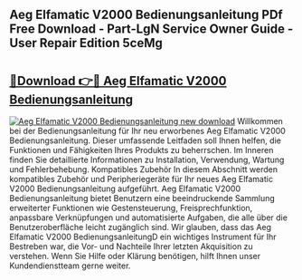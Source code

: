 ## Aeg Elfamatic V2000 Bedienungsanleitung PDf Free Download - Part-LgN Service Owner Guide - User Repair Edition 5ceMg

# <h2><a href="http://df19z8e.blite.top/?on=Aeg+Elfamatic+V2000+Bedienungsanleitung">🔗Download 👉🔴 Aeg Elfamatic V2000 Bedienungsanleitung</a></h2>

[![Aeg Elfamatic V2000 Bedienungsanleitung new download](https://i.imgur.com/lujVjoI.png)](http://df19z8e.blite.top/?on=Aeg+Elfamatic+V2000+Bedienungsanleitung)
Willkommen bei der Bedienungsanleitung für Ihr neu erworbenes Aeg Elfamatic V2000 Bedienungsanleitung. Dieser umfassende Leitfaden soll Ihnen helfen, die Funktionen und Fähigkeiten Ihres Produkts zu beherrschen. Im Inneren finden Sie detaillierte Informationen zu Installation, Verwendung, Wartung und Fehlerbehebung. Kompatibles Zubehör In diesem Abschnitt werden kompatibles Zubehör und Peripheriegeräte für Ihr neues Aeg Elfamatic V2000 Bedienungsanleitung aufgeführt. Aeg Elfamatic V2000 Bedienungsanleitung bietet Benutzern eine beeindruckende Sammlung erweiterter Funktionen wie Gestensteuerung, Freisprechfunktion, anpassbare Verknüpfungen und automatisierte Aufgaben, die alle über die Benutzeroberfläche leicht zugänglich sind. Wir glauben, dass das Aeg Elfamatic V2000 BedienungsanleitungD ein wichtiges Instrument für Ihr Bestreben war, die Vor- und Nachteile Ihrer letzten Akquisition zu verstehen. Wenn Sie Hilfe oder Klärung benötigen, hilft Ihnen unser Kundendienstteam gerne weiter.
